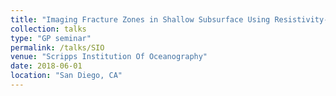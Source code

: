 ```yaml
---
title: "Imaging Fracture Zones in Shallow Subsurface Using Resistivity-based Geophysical Methods"
collection: talks
type: "GP seminar"
permalink: /talks/SIO
venue: "Scripps Institution Of Oceanography"
date: 2018-06-01
location: "San Diego, CA"
---
```


